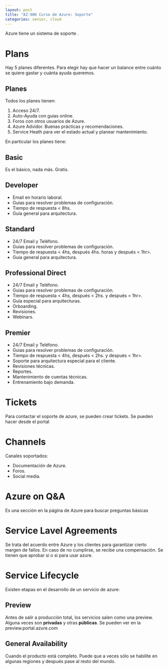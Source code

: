 ```yaml
---
layout: post
title: "AZ-900 Curso de Azure: Soporte"
categories: senior, cloud
---
```


Azure tiene un sistema de soporte<!--more--> .

# Plans

Hay 5 planes diferentes. Para elegir hay que hacer un balance entre cuánto se quiere gastar y cuánta ayuda queremos.

## Planes

Todos los planes tienen:

1. Acceso 24/7.
2. Auto-Ayuda con guias online.
3. Foros con otros usuarios de Azure.
4. Azure Advidor. Buenas prácticas y recomendaciones.
5. Service Heath para ver el estado actual y planear mantenimiento.

En particular los planes tiene:

## Basic

Es el básico, nada más.
Gratis.

## Developer

- Email en horario laboral.
- Guias para resolver problemas de configuración.
- Tiempo de respuesta < 8hs.
- Guía general para arquitectura.

## Standard

- 24/7 Email y Teléfono.
- Guias para resolver problemas de configuración.
- Tiempo de respuesta < 4hs, después 4hs. horas y después < 1hr>.
- Guía general para arquitectura.

## Professional Direct

- 24/7 Email y Teléfono.
- Guias para resolver problemas de configuración.
- Tiempo de respuesta < 4hs, después < 2hs. y después < 1hr>.
- Guía especial para arquitecturas.
- Orboarding.
- Revisiones.
- Webinars.

## Premier

- 24/7 Email y Teléfono.
- Guias para resolver problemas de configuración.
- Tiempo de respuesta < 4hs, después < 2hs. y después < 1hr>.
- Soporte para arquitectura especial para el cliente.
- Revisiones técnicas.
- Reportes.
- Mantenimiento de cuentas técnicas.
- Entrenamiento bajo demanda.

# Tickets

Para contactar el soporte de azure, se pueden crear tickets. Se pueden hacer desde el portal

# Channels

Canales soportados:

- Documentación de Azure.
- Foros.
- Social media.

# Azure on Q&A

Es una sección en la página de Azure para buscar preguntas básicas

# Service Lavel Agreements

Se trata del acuerdo entre Azure y los clientes para garantizar cierto margen de fallos. En caso de no cumplirse, se recibe una compensación.
Se tienen que aprobar si o si para usar azure.

# Service Lifecycle

Existen etapas en el desarrollo de un servicio de azure:

## Preview

Antes de salir a producción total, los servicios salen como una preview. Alguna veces son **privadas** y otras **públicas**. Se pueden ver en la preview.portal.azure.com

## General Availability

Cuando el producto está completo. Puede que a veces sólo se habilite en algunas regiones y después pase al resto del mundo.

